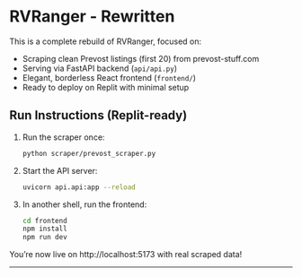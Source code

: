 
# RVRanger - Rewritten

This is a complete rebuild of RVRanger, focused on:

- Scraping clean Prevost listings (first 20) from prevost-stuff.com
- Serving via FastAPI backend (`api/api.py`)
- Elegant, borderless React frontend (`frontend/`)
- Ready to deploy on Replit with minimal setup

## Run Instructions (Replit-ready)

1. Run the scraper once:
    ```bash
    python scraper/prevost_scraper.py
    ```

2. Start the API server:
    ```bash
    uvicorn api.api:app --reload
    ```

3. In another shell, run the frontend:
    ```bash
    cd frontend
    npm install
    npm run dev
    ```

You’re now live on http://localhost:5173 with real scraped data!

---
